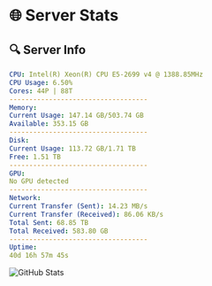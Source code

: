 # 🌐 Server Stats
## 🔍 Server Info
```yaml
CPU: Intel(R) Xeon(R) CPU E5-2699 v4 @ 1388.85MHz
CPU Usage: 6.50%
Cores: 44P | 88T
-----------------------------------
Memory:
Current Usage: 147.14 GB/503.74 GB
Available: 353.15 GB
-----------------------------------
Disk:
Current Usage: 113.72 GB/1.71 TB
Free: 1.51 TB
-----------------------------------
GPU:
No GPU detected
-----------------------------------
Network:
Current Transfer (Sent): 14.23 MB/s
Current Transfer (Received): 86.06 KB/s
Total Sent: 68.85 TB
Total Received: 583.80 GB
-----------------------------------
Uptime:
40d 16h 57m 45s
```
![GitHub Stats](https://img.shields.io/badge/Updated-2025-04-17_14:20:34-blue)